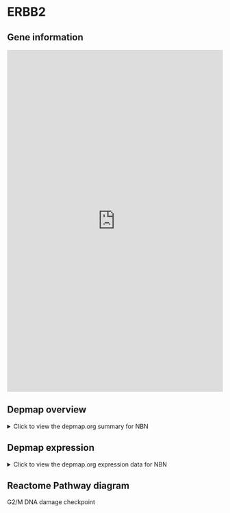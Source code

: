 <h1>ERBB2</h1>

<h2>Gene information</h2>
<iframe src="https://depmap.org/portal/gene/NBN?tab=about" style="border:none;width:100%;height:800px"></iframe>

<h2>Depmap overview</h2>
<details>
  <summary>Click to view the depmap.org summary for NBN</summary>
  <iframe src="https://depmap.org/portal/gene/NBN?tab=overview" style="border:none;width:100%;height:800px"></iframe>
</details>

<h2>Depmap expression</h2>
<details>
  <summary>Click to view the depmap.org expression data for NBN</summary>
  <iframe src="https://depmap.org/portal/gene/NBN?tab=characterization" style="border:none;width:100%;height:800px"></iframe>
</details>



<h2>Reactome Pathway diagram</h2>
G2/M DNA damage checkpoint
<div id="diagramHolder"></div>

<script>
    //Creating the Reactome Diagram widget
    //Take into account a proxy needs to be set up in your server side pointing to www.reactome.org
    function onReactomeDiagramReady(){  //This function is automatically called when the widget code is ready to be used
        var diagram = Reactome.Diagram.create({
            "placeHolder" : "diagramHolder",
            "width" : 900,
            "height" : 500
        });

        //Initialising it to the "Hemostasis" pathway
        diagram.loadDiagram("R-HSA-69473");

        //Adding different listeners

        diagram.onDiagramLoaded(function (loaded) {
            console.info("Loaded ", loaded);
            diagram.flagItems("BAD");
	    diagram.flagItems("Q92934");
            if (loaded == "R-HSA-69473") diagram.selectItem("R-HSA-69473");
        });

     }
</script>



